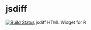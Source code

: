 jsdiff
======

[![Build Status](https://travis-ci.org/saurfang/jsdiff.svg)](https://travis-ci.org/saurfang/jsdiff)
jsdiff HTML Widget for R
